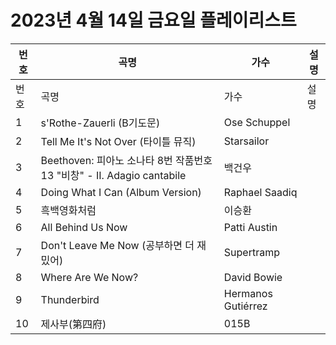 # 2023년 4월 14일 금요일 플레이리스트

| 번호 | 곡명 | 가수 | 설명 |
|------|------|------|------|
| 번호 | 곡명 | 가수 | 설명 |
| 1 | s'Rothe-Zauerli (B기도문) | Ose Schuppel |  |
| 2 | Tell Me It's Not Over (타이틀 뮤직) | Starsailor |  |
| 3 | Beethoven: 피아노 소나타 8번 작품번호 13 "비창" - II. Adagio cantabile | 백건우 |  |
| 4 | Doing What I Can (Album Version) | Raphael Saadiq |  |
| 5 | 흑백영화처럼 | 이승환 |  |
| 6 | All Behind Us Now | Patti Austin |  |
| 7 | Don't Leave Me Now (공부하면 더 재밌어) | Supertramp |  |
| 8 | Where Are We Now? | David Bowie |  |
| 9 | Thunderbird | Hermanos Gutiérrez |  |
| 10 | 제사부(第四府) | 015B |  |
